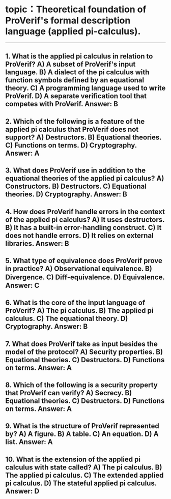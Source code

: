 # topic：Theoretical foundation of ProVerif's formal description language (applied pi-calculus).
---
**1. What is the applied pi calculus in relation to ProVerif?**
A) A subset of ProVerif's input language.
B) A dialect of the pi calculus with function symbols defined by an equational theory.
C) A programming language used to write ProVerif.
D) A separate verification tool that competes with ProVerif.
**Answer:** B
---
**2. Which of the following is a feature of the applied pi calculus that ProVerif does not support?**
A) Destructors.
B) Equational theories.
C) Functions on terms.
D) Cryptography.
**Answer:** A
---
**3. What does ProVerif use in addition to the equational theories of the applied pi calculus?**
A) Constructors.
B) Destructors.
C) Equational theories.
D) Cryptography.
**Answer:** B
---
**4. How does ProVerif handle errors in the context of the applied pi calculus?**
A) It uses destructors.
B) It has a built-in error-handling construct.
C) It does not handle errors.
D) It relies on external libraries.
**Answer:** B
---
**5. What type of equivalence does ProVerif prove in practice?**
A) Observational equivalence.
B) Divergence.
C) Diﬀ-equivalence.
D) Equivalence.
**Answer:** C
---
**6. What is the core of the input language of ProVerif?**
A) The pi calculus.
B) The applied pi calculus.
C) The equational theory.
D) Cryptography.
**Answer:** B
---
**7. What does ProVerif take as input besides the model of the protocol?**
A) Security properties.
B) Equational theories.
C) Destructors.
D) Functions on terms.
**Answer:** A
---
**8. Which of the following is a security property that ProVerif can verify?**
A) Secrecy.
B) Equational theories.
C) Destructors.
D) Functions on terms.
**Answer:** A
---
**9. What is the structure of ProVerif represented by?**
A) A figure.
B) A table.
C) An equation.
D) A list.
**Answer:** A
---
**10. What is the extension of the applied pi calculus with state called?**
A) The pi calculus.
B) The applied pi calculus.
C) The extended applied pi calculus.
D) The stateful applied pi calculus.
**Answer:** D
---